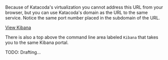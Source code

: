 Because of Katacoda's virtualization you cannot address this URL from your browser, but you can use Katacoda's domain as the URL to the same service. Notice the same port number placed in the subdomain of the URL.

[View Kibana](`https://[[HOST_SUBDOMAIN]]-31001-[[KATACODA_HOST]].environments.katacoda.com/`)

There is also a top above the command line area labeled `Kibana` that takes you to the same Kibana portal.

TODO: Drafting...
